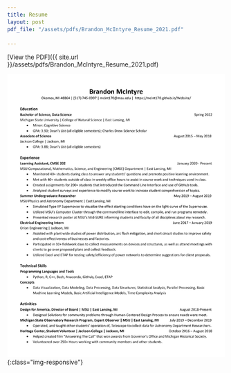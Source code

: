 ```yaml
---
title: Resume
layout: post
pdf_file: "/assets/pdfs/Brandon_McIntyre_Resume_2021.pdf"

---
```


[View the PDF]({{ site.url }}/assets/pdfs/Brandon_McIntyre_Resume_2021.pdf)

![Resume](/assets/images/Brandon_McIntyre_Resume_2021-1.jpg){:class="img-responsive"}
